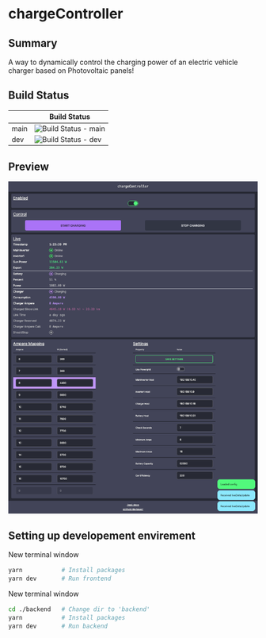 # chargeController

## Summary

A way to dynamically control the charging power of an electric vehicle charger based on Photovoltaic panels!

## Build Status

|      | Build Status                                                                                                                     |
| ---- | -------------------------------------------------------------------------------------------------------------------------------- |
| main | ![Build Status - main](https://github.com/davbauer/chargeController/actions/workflows/main-build-push.yml/badge.svg?branch=main) |
| dev  | ![Build Status - dev](https://github.com/davbauer/chargeController/actions/workflows/dev-build-push.yml/badge.svg?branch=dev)    |

## Preview

![preview](./assets//preview.png)

## Setting up developement envirement

New terminal window

```bash
yarn           # Install packages
yarn dev       # Run frontend
```

New terminal window

```bash
cd ./backend   # Change dir to 'backend'
yarn           # Install packages
yarn dev       # Run backend
```

